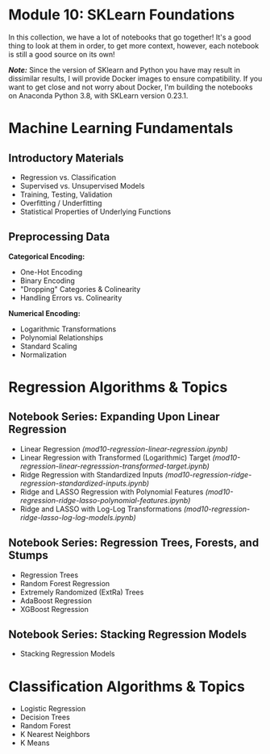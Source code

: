 # Module 10: SKLearn Foundations

In this collection, we have a lot of notebooks that go together! It's a good thing to look at them in order, to get more context, however, each notebook is still a good source on its own!

***Note:*** Since the version of SKlearn and Python you have may result in dissimilar results, I will provide Docker images to ensure compatibility. If you want to get close and not worry about Docker, I'm building the notebooks on Anaconda Python 3.8, with SKLearn version 0.23.1.

# Machine Learning Fundamentals

## Introductory Materials

- Regression vs. Classification
- Supervised vs. Unsupervised Models
- Training, Testing, Validation
- Overfitting / Underfitting
- Statistical Properties of Underlying Functions

## Preprocessing Data

**Categorical Encoding:**
 - One-Hot Encoding
 - Binary Encoding
 - "Dropping" Categories & Colinearity
 - Handling Errors vs. Colinearity


**Numerical Encoding:**
 - Logarithmic Transformations
 - Polynomial Relationships
 - Standard Scaling
 - Normalization

# Regression Algorithms & Topics

## Notebook Series: Expanding Upon Linear Regression
- Linear Regression *(mod10-regression-linear-regression.ipynb)*
- Linear Regression with Transformed (Logarithmic) Target *(mod10-regression-linear-regresssion-transformed-target.ipynb)*
- Ridge Regression with Standardized Inputs *(mod10-regression-ridge-regression-standardized-inputs.ipynb)*
- Ridge and LASSO Regression with Polynomial Features *(mod10-regression-ridge-lasso-polynomial-features.ipynb)*
- Ridge and LASSO with Log-Log Transformations *(mod10-regression-ridge-lasso-log-log-models.ipynb)*

## Notebook Series: Regression Trees, Forests, and Stumps
- Regression Trees
- Random Forest Regression
- Extremely Randomized (ExtRa) Trees
- AdaBoost Regression
- XGBoost Regression

## Notebook Series: Stacking Regression Models
- Stacking Regression Models

# Classification Algorithms & Topics

- Logistic Regression
- Decision Trees
- Random Forest
- K Nearest Neighbors
- K Means

